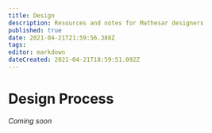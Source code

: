 ```yaml
---
title: Design
description: Resources and notes for Mathesar designers
published: true
date: 2021-04-21T21:59:56.388Z
tags: 
editor: markdown
dateCreated: 2021-04-21T18:59:51.092Z
---
```


# Design Process

*Coming soon*
